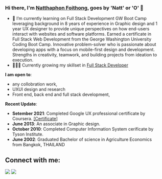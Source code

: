 ### Hi there, I'm [Natthaphon Foithong](https://github.com/NFoithong), goes by 'Natt' or 'O' 👋

- 🔭 I’m currently learning on Full Stack Development GW Boot Camp leveraging background in 8 years of experience in Graphic design and 1 year UX designer to provide unique perspectives on how end-users interact with websites and software platforms. Earned a certificate in Full Stack Web Development from the George Washington University Coding Boot Camp. Innovative problem-solver who is passionate about developing apps with a focus on mobile-first design and development. Strengths in creativity, teamwork, and building projects from ideation to execution.
- 👨🏽‍💻 Currently growing my skillset in [Full Stack Developer](https://github.com/NFoithong)

 **I am open to**:
- any collobration work,
- UXUI design and research
- Front end, back end and full stack development,

**Recent Update**:
- **Setember 2021**: Completed Google UX professional certificate by Coursera. [[Certificate]](https://coursera.org/share/13834e0c8ad3ecb99694418d0a844f5b)
- **June 2013**: An associate in Graphic design.
- **October 2010**: Completed Computer Information System cerificate by Tyson Institute.
- **June 2002**: Graduated Bachelor of science in Agriculture Economics from Bangkok, THAILAND

## Connect with me:

<p align = "center">

[<img src ="https://img.shields.io/badge/website-%23.svg?&style=for-the-badge&logo=www&logoColor=white%22&color=black">](https://nfoithong.github.io/Natthaphon-portfolio/)
[<img src="https://img.shields.io/badge/linkedin-%2312100E.svg?&style=for-the-badge&logo=linkedin&logoColor=white&color=black" />](https://www.linkedin.com/in/natthaphon-foithong-a5a70562/)

</p>
